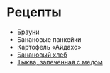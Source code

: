 # Рецепты

- [Брауни](brownie.md)
- Банановые панкейки
- Картофель «Айдахо»
- [Банановый хлеб](banana_bread.md)
- [Тыква, запеченная с медом](honey_pumpkin.md)
